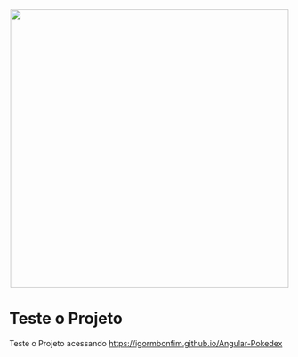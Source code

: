 <div align="center">
  <img width="500px" src="https://media.licdn.com/dms/image/C4E0BAQG3b9dPQ5oaTw/company-logo_200_200/0/1612886177953?e=2147483647&v=beta&t=-CT-sdBMWKf5QaFKiHT3JHD_BFUdBQ1HYFVv6IvnHP4">
</div>

<!-- ## Índice

* [Sobre](#Sobre)
* [Funcionalidades](#Funcionalidades)
    * [Responsividade](#Responsividade)
        * [Desktop](#dektop)
        * [Tablet](#tablet)
        * [Mobile](#mobile)
    * [Listar Pokémons](#listar-os-151-primeiros-pokémon)
    * [Status do Pokémon](#exibir-as-informações-do-pokémon-escolhido)
    * [Buscar Pokémon](#pesquisar-por-um-pokémon)
* [Teste o Projeto](#Teste-o-Projeto)

# Sobre o Projeto

<p align="center">
<img src="https://img.shields.io/badge/Status-Em%20Desenvolvimento-brightgreen?style=for-the-badge"/>
<img src="https://img.shields.io/badge/Version-1.0-green?style=for-the-badge"/>
</p>

Angular Pokedex é um projeto desenvolvido utilizando Angular e a API [PokéApi](https://pokeapi.co). Com intuito de aprofundar meus conhecimentos em Angular e consumo de APIs externas.

<div style="display: inline_block">
    <img align="center" alt="TypeScript" src="https://img.shields.io/badge/TypeScript-007ACC?style=for-the-badge&logo=typescript&logoColor=white">
    <img align="center" alt="Angular" src="https://img.shields.io/badge/Angular-DD0031?style=for-the-badge&logo=angular&logoColor=white">
    <img align="center" width="90px" alt="PokeApi" src="https://raw.githubusercontent.com/PokeAPI/media/master/logo/pokeapi.svg">
</div><br>

# Funcionalidades

- [x] Responsividade
- [x] Listar todos os primeiros 151 Pokémon
- [x] Exibir todas as informações do Pokémon escolhido
- [x] Pesquisar por um pokémon
- [ ] Exibir fraquezas dos tipos do Pokémon
- [ ] Exibir a linha evolutiva do Pokémon
- [ ] Exibir formas alternativas do Pokémon
- [ ] Carregar mais Pokémon ao chegar ao fim

## Responsividade

<div>
  <img src="https://raw.githubusercontent.com/IgormBonfim/media/master/Angular-Pokedex/imagens/Telas.png">
</div>

### Dektop

<div>
  <img src="https://raw.githubusercontent.com/IgormBonfim/media/master/Angular-Pokedex/imagens/Computer.png">
</div>

### Tablet

<div>
  <img src="https://raw.githubusercontent.com/IgormBonfim/media/master/Angular-Pokedex/imagens/Tablet.png">
</div>

### Mobile

<div>
  <img src="https://raw.githubusercontent.com/IgormBonfim/media/master/Angular-Pokedex/imagens/Smartphone.png">
</div>

## Listar os 151 primeiros Pokémon

<div>
  <img src="https://raw.githubusercontent.com/IgormBonfim/media/master/Angular-Pokedex/gifs/lista.gif">
</div>

## Exibir as informações do pokémon escolhido

<div>
  <img src="https://raw.githubusercontent.com/IgormBonfim/media/master/Angular-Pokedex/gifs/pokemon.gif">
</div>

## Pesquisar por um Pokémon

<div>
  <img src="https://raw.githubusercontent.com/IgormBonfim/media/master/Angular-Pokedex/gifs/busca.gif">
</div><br> -->

# Teste o Projeto

Teste o Projeto acessando https://igormbonfim.github.io/Angular-Pokedex
